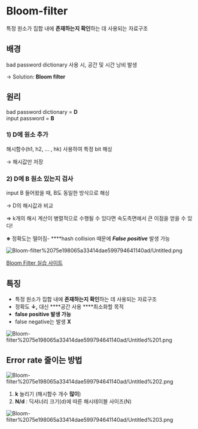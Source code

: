 # Bloom-filter

특정 원소가 집합 내에 **존재하는지 확인**하는 데 사용되는 자료구조

## 배경

bad password dictionary 사용 시, 공간 및 시간 낭비 발생   

→ Solution: **Bloom filter**

## 원리

bad password dictionary = **D**   
input password = **B**

### **1)** D에 원소 **추가**

해시함수(h1, h2, ... , hk) 사용하여 특정 bit 해싱   

→ 해시값만 저장

### **2)** D에 B 원소 있는지 **검사**

input B 들어왔을 때, B도 동일한 방식으로 해싱    

→ D의 해시값과 비교

⇒ k개의 해시 계산이 병렬적으로 수행될 수 있다면 속도측면에서 큰 이점을 얻을 수 있다!   

**※** 정확도는 떨어짐- ****hash collision 때문에 ***False positive*** 발생 가능   

![Bloom-filter%2075e198065a33414dae599794641140ad/Untitled.png](Bloom-filter%2075e198065a33414dae599794641140ad/Untitled.png)

[Bloom Filter 실습 사이트](https://llimllib.github.io/bloomfilter-tutorial/)

## 특징

- 특정 원소가 집합 내에 **존재하는지 확인**하는 데 사용되는 자료구조
- 정확도 **↓,** 대신 ****공간 사용 ****최소화할 목적
- **false positive 발생 가능**
- false negative는 발생 **X**

![Bloom-filter%2075e198065a33414dae599794641140ad/Untitled%201.png](Bloom-filter%2075e198065a33414dae599794641140ad/Untitled%201.png)

## Error rate 줄이는 방법

![Bloom-filter%2075e198065a33414dae599794641140ad/Untitled%202.png](Bloom-filter%2075e198065a33414dae599794641140ad/Untitled%202.png)

1. **k** 늘리기 (해시함수 개수 **많이**)
2. **N/d** : 딕셔너리 크기(d)에 따른 해시테이블 사이즈(N)

![Bloom-filter%2075e198065a33414dae599794641140ad/Untitled%203.png](Bloom-filter%2075e198065a33414dae599794641140ad/Untitled%203.png)